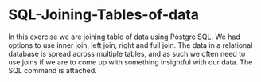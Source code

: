# SQL-Joining-Tables-of-data 
In this exercise we are joining table of data using Postgre SQL. We had options to use inner join, left join, right and full join.  The data in a relational database is spread across multiple tables, and as such we often need to use joins if we are to come up with something insightful with our data. The SQL command is attached.

